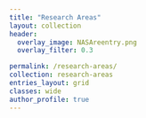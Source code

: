 ```yaml
---
title: "Research Areas"
layout: collection
header:
  overlay_image: NASAreentry.png
  overlay_filter: 0.3

permalink: /research-areas/
collection: research-areas
entries_layout: grid
classes: wide
author_profile: true
---
```


